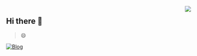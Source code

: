 
<a href="#">
<img align="right" src='https://github-readme-stats.vercel.app/api?username=yuan1'>
</a>

## Hi there 👋

> 😄

[![Blog](https://img.shields.io/badge/limingyuan.cf-green?logo=microsoftedge)](https://limingyuan.cf)

<!--
**yuan1/yuan1** is a ✨ _special_ ✨ repository because its `README.md` (this file) appears on your GitHub profile.

Here are some ideas to get you started:

- 🔭 I’m currently working on ...
- 🌱 I’m currently learning ...
- 👯 I’m looking to collaborate on ...
- 🤔 I’m looking for help with ...
- 💬 Ask me about ...
- 📫 How to reach me: ...
- 😄 Pronouns: ...
- ⚡ Fun fact: ...
-->
